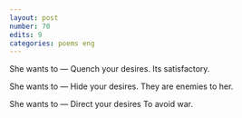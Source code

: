 ```yaml
---
layout: post
number: 70
edits: 9
categories: poems eng
---
```


She wants to —
Quench your desires.
Its satisfactory.

She wants to — 
Hide your desires. 
They are enemies to her.

She wants to —
Direct your desires
To avoid war.
